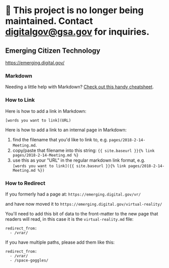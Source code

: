 # 🚨 This project is no longer being maintained. Contact digitalgov@gsa.gov for inquiries.

## Emerging Citizen Technology
https://emerging.digital.gov/



### Markdown
Needing a little help with Markdown? [Check out this handy cheatsheet](https://github.com/adam-p/markdown-here/wiki/Markdown-Cheatsheet).


### How to Link

Here is how to add a link in Markdown:

`[words you want to link](URL)`

Here is how to add a link to an internal page in Markdown:
1. find the filename that you'd like to link to, e.g. `pages/2018-2-14-Meeting.md`.
2. copy/paste that filename into this string: `{{ site.baseurl }}{% link pages/2018-2-14-Meeting.md %}`
3. use this as your "URL" in the regular markdown link format, e.g. <br>`[words you want to link]({{ site.baseurl }}{% link pages/2018-2-14-Meeting.md %})`


### How to Redirect

If you formerly had a page at: `https://emerging.digital.gov/vr/`

and have now moved it to
`https://emerging.digital.gov/virtual-reality/`

You'll need to add this bit of data to the front-matter to the new page that readers will read, in this case it is the `virtual-reality.md` file:

```
redirect_from:
  - /vrar/
```

If you have multiple paths, please add them like this:

```
redirect_from:
  - /vrar/
  - /space-goggles/
```
